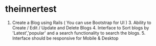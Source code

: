 # theinnertest
1. Create a Blog using Rails ( You can use Bootstrap for UI ) 3. Ability to Create / Edit / Update and Delete Blogs 4. Interface to Sort blogs by 'Latest','popular' and a search functionality to search the blogs. 5. Interface should be responsive for Mobile &amp; Desktop
